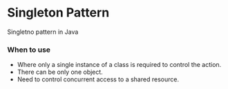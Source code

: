 # Singleton Pattern
Singletno pattern in Java


### When to use
 - Where only a single instance of a class is required to control the action.
 - There can be only one object.
 - Need to control concurrent access to a shared resource.
 